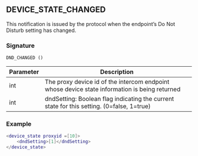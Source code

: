 ## DEVICE\_STATE\_CHANGED

This notification is issued by the protocol  when the endpoint’s Do Not Disturb setting has changed. 


### Signature

`DND_CHANGED ()`


| Parameter | Description                                                                                   |
| --------- | --------------------------------------------------------------------------------------------- |
| int       | The proxy device id of the intercom endpoint whose device state information is being returned |
| int       | dndSetting: Boolean flag indicating the current state for this setting. (0=false, 1=true)     |


### Example

```lua
<device_state proxyid =[10]>
    <dndSetting>[1]</dndSetting>
</device_state>
```

